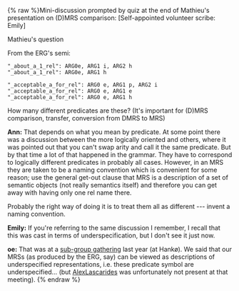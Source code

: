 {% raw %}Mini-discussion prompted by quiz at the end of Mathieu's presentation on
(D)MRS comparison: \[<span class="strike">Self-appointed</span>
volunteer scribe: Emily\]

Mathieu's question

From the ERG's semi:

    "_about_a_1_rel": ARG0e, ARG1 i, ARG2 h
    "_about_a_1_rel": ARG0e, ARG1 h
    
    "_acceptable_a_for_rel": ARG0 e, ARG1 p, ARG2 i
    "_acceptable_a_for_rel": ARG0 e, ARG1 e
    "_acceptable_a_for_rel": ARG0 e, ARG1 h

How many different predicates are these? (It's important for (D)MRS
comparison, transfer, conversion from DMRS to MRS)

**Ann:** That depends on what you mean by predicate. At some point there
was a discussion between the more logically oriented and others, where
it was pointed out that you can't swap arity and call it the same
predicate. But by that time a lot of that happened in the grammar. They
have to correspond to logically different predicates in probably all
cases. However, in an MRS they are taken to be a naming convention which
is convenient for some reason; use the general get-out clause that MRS
is a description of a set of semantic objects (not really semantics
itself) and therefore you can get away with having only one rel name
there.

Probably the right way of doing it is to treat them all as different ---
invent a naming convention.

**Emily:** If you're referring to the same discussion I remember, I
recall that this was cast in terms of underspecification, but I don't
see it just now.

**oe:** That was at a [sub-group
gathering](WeSearch_UnderspecifiedPreds) last year (at Hankø). We said
that our MRSs (as produced by the ERG, say) can be viewed as
descriptions of underspecified representations, i.e. these predicate
symbol are underspecified… (but [AlexLascarides](https://blog.inductorsoftware.com/docsproto/tools/AlexLascarides) was
unfortunately not present at that meeting).
<update date omitted for speed>{% endraw %}